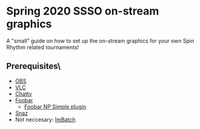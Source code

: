 # Spring 2020 SSSO on-stream graphics
A "small" guide on how to set up the on-stream graphics for your own Spin Rhythm related tournaments!

## Prerequisites\
  - [OBS](https://obsproject.com)
  - [VLC](https://www.videolan.org/vlc/index.html/)
  - [Chatty](https://chatty.github.io/)
  - [Foobar](https://www.foobar2000.org/)
    - [Foobar NP Simple plugin](https://skipyrich.com/w/index.php/Foobar2000:Now_Playing_Simple/)
  - [Snaz](https://github.com/JimmyAppelt/Snaz/wiki/)
  - Not neccesary: [ImBatch](http://www.highmotionsoftware.com/products/imbatch/)
